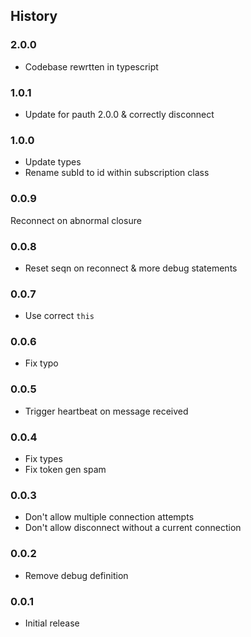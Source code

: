 ## History

### 2.0.0
* Codebase rewrtten in typescript

### 1.0.1
* Update for pauth 2.0.0 & correctly disconnect

### 1.0.0
* Update types
* Rename subId to id within subscription class

### 0.0.9
Reconnect on abnormal closure

### 0.0.8
* Reset seqn on reconnect & more debug statements

### 0.0.7
* Use correct `this`

### 0.0.6
* Fix typo

### 0.0.5
* Trigger heartbeat on message received

### 0.0.4
* Fix types
* Fix token gen spam

### 0.0.3
* Don't allow multiple connection attempts
* Don't allow disconnect without a current connection

### 0.0.2
* Remove debug definition

### 0.0.1
* Initial release